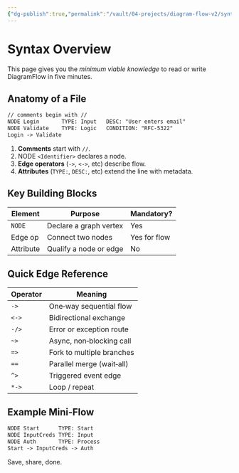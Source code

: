 ```yaml
---
{"dg-publish":true,"permalink":"/vault/04-projects/diagram-flow-v2/syntax-overview/"}
---
```


# Syntax Overview

This page gives you the *minimum viable knowledge* to read or write DiagramFlow in five minutes.

## Anatomy of a File
```txt
// comments begin with //
NODE Login       TYPE: Input   DESC: "User enters email"
NODE Validate    TYPE: Logic   CONDITION: "RFC‑5322"
Login -> Validate
```

1. **Comments** start with `//`.
2. NODE `<Identifier>` declares a node.
3. **Edge operators** (`->`, `<->`, etc) describe flow.
4. **Attributes** (`TYPE:`, `DESC:`, etc) extend the line with metadata.

## Key Building Blocks

| Element  | Purpose                         | Mandatory? |
|----------|---------------------------------|------------|
| `NODE`   | Declare a graph vertex          | Yes |
| Edge op  | Connect two nodes               | Yes for flow |
| Attribute| Qualify a node or edge          | No |

## Quick Edge Reference

| Operator | Meaning |
|----------|---------|
| `->`     | One‑way sequential flow |
| `<->`    | Bidirectional exchange |
| `-/>`    | Error or exception route |
| `~>`     | Async, non‑blocking call |
| `=>`     | Fork to multiple branches |
| `==`     | Parallel merge (wait‑all) |
| `^>`     | Triggered event edge |
| `*->`    | Loop / repeat |

## Example Mini‑Flow

```txt
NODE Start      TYPE: Start
NODE InputCreds TYPE: Input
NODE Auth       TYPE: Process
Start -> InputCreds -> Auth
```

Save, share, done.

